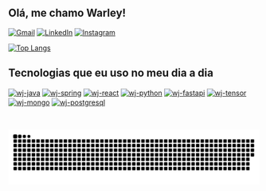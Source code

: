 ## Olá, me chamo Warley!
[![Gmail](https://img.shields.io/badge/Gmail-D14836?style=for-the-badge&logo=gmail&logoColor=white)](mailto:warleycandidojr@gmail.com)
[![LinkedIn](https://img.shields.io/badge/linkedin-%230077B5.svg?style=for-the-badge&logo=linkedin&logoColor=white)](https://www.linkedin.com/in/warleyjr)
[![Instagram](https://img.shields.io/badge/Instagram-%23E4405F.svg?style=for-the-badge&logo=Instagram&logoColor=white)](https://www.instagram.com/warleycpjunior)

[![Top Langs](https://github-readme-stats.vercel.app/api/top-langs/?username=warleyjr10&layout=compact)](https://github.com/warleyjr10/github-readme-stats)

## Tecnologias que eu uso no meu dia a dia


<div style="display: inline_block">
<a href="https://www.java.com/"><img align="center" alt="wj-java" height="40" width="50" src="https://cdn.jsdelivr.net/gh/devicons/devicon/icons/java/java-original.svg"/></a>
<a href="https://spring.io/"><img align="center" alt="wj-spring" height="40" width="50" src="https://cdn.jsdelivr.net/gh/devicons/devicon/icons/spring/spring-original.svg"/></a>
<a href="https://reactjs.org/"><img align="center" alt="wj-react" height="40" width="50" src="https://cdn.jsdelivr.net/gh/devicons/devicon/icons/react/react-original.svg"/></a>
<a href="https://www.python.org/"><img align="center" alt="wj-python" height="40" width="50" src="https://cdn.jsdelivr.net/gh/devicons/devicon/icons/python/python-original.svg"/></a>
<a href="https://fastapi.tiangolo.com/"><img align="center" alt="wj-fastapi" height="40" width="50" src="https://cdn.jsdelivr.net/gh/devicons/devicon/icons/fastapi/fastapi-original.svg"/></a>
<a href="https://www.tensorflow.org/"><img align="center" alt="wj-tensor" height="40" width="50" src="https://cdn.jsdelivr.net/gh/devicons/devicon/icons/tensorflow/tensorflow-original.svg"/></a>
<a href="https://www.mongodb.com/"><img align="center" alt="wj-mongo" height="40" width="50" src="https://cdn.jsdelivr.net/gh/devicons/devicon/icons/mongodb/mongodb-original.svg"/></a>
<a href="https://www.postgresql.org/"><img align="center" alt="wj-postgresql" height="40" width="50" src="https://cdn.jsdelivr.net/gh/devicons/devicon/icons/postgresql/postgresql-original.svg"/></a>
</div><br/>

  ##
  

![Snake animation](https://github.com/warleyjr10/warleyjr10/blob/output/github-contribution-grid-snake.svg)
